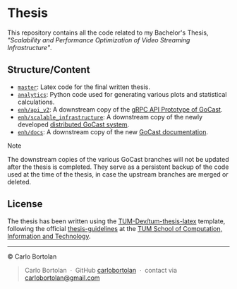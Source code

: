 # Thesis

This repository contains all the code related to my Bachelor's Thesis, _"Scalability and Performance Optimization of Video Streaming Infrastructure"_.

## Structure/Content

- [`master`](https://github.com/carlobortolan/Thesis/tree/master): Latex code for the final written thesis.
- [`analytics`](https://github.com/carlobortolan/Thesis/tree/analytics): Python code used for generating various plots and statistical calculations.
- [`enh/api_v2`](https://github.com/carlobortolan/Thesis/tree/enh/api_v2): A downstream copy of the [gRPC API Prototype of GoCast](https://github.com/TUM-Dev/gocast/tree/enh/api_v2).
- [`enh/scalable_infrastructure`](https://github.com/carlobortolan/Thesis/tree/enh/scalable_infrastructure): A downstream copy of the newly developed [distributed GoCast system](https://github.com/TUM-Dev/gocast/tree/enh/enh/scalable_infrastructure).
- [`enh/docs`](https://github.com/carlobortolan/Thesis/tree/enh/docs): A downstream copy of the new [GoCast documentation](https://github.com/TUM-Dev/gocast/tree/enh/docs).

> [!Note]
> The downstream copies of the various GoCast branches will not be updated after the thesis is completed. They serve as a persistent backup of the code used at the time of the thesis, in case the upstream branches are merged or deleted.
 
## License

The thesis has been written using the [TUM-Dev/tum-thesis-latex](https://github.com/TUM-Dev/tum-thesis-latex) template, following the official [thesis-guidelines](https://www.cit.tum.de/en/cit/studies/students/thesis-completing-your-studies/informatics/) at the [TUM School of Computation, Information and Technology](https://www.cit.tum.de/).

---

© Carlo Bortolan

> Carlo Bortolan &nbsp;&middot;&nbsp;
> GitHub [carlobortolan](https://github.com/carlobortolan) &nbsp;&middot;&nbsp;
> contact via [carlobortolan@gmail.com](mailto:carlobortolan@gmail.com)
